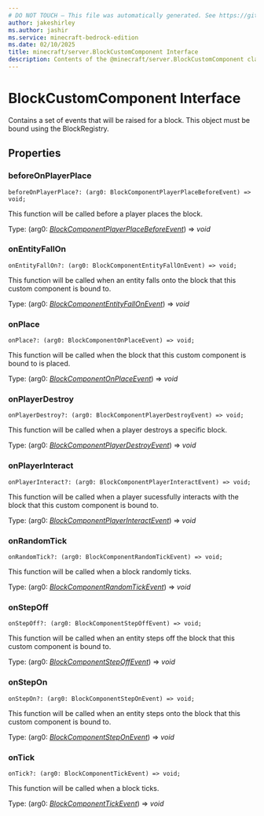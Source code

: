 ```yaml
---
# DO NOT TOUCH — This file was automatically generated. See https://github.com/mojang/minecraftapidocsgenerator to modify descriptions, examples, etc.
author: jakeshirley
ms.author: jashir
ms.service: minecraft-bedrock-edition
ms.date: 02/10/2025
title: minecraft/server.BlockCustomComponent Interface
description: Contents of the @minecraft/server.BlockCustomComponent class.
---
```

# BlockCustomComponent Interface

Contains a set of events that will be raised for a block. This object must be bound using the BlockRegistry.

## Properties

### **beforeOnPlayerPlace**
`beforeOnPlayerPlace?: (arg0: BlockComponentPlayerPlaceBeforeEvent) => void;`

This function will be called before a player places the block.

Type: (arg0: [*BlockComponentPlayerPlaceBeforeEvent*](BlockComponentPlayerPlaceBeforeEvent.md)) => *void*

### **onEntityFallOn**
`onEntityFallOn?: (arg0: BlockComponentEntityFallOnEvent) => void;`

This function will be called when an entity falls onto the block that this custom component is bound to.

Type: (arg0: [*BlockComponentEntityFallOnEvent*](BlockComponentEntityFallOnEvent.md)) => *void*

### **onPlace**
`onPlace?: (arg0: BlockComponentOnPlaceEvent) => void;`

This function will be called when the block that this custom component is bound to is placed.

Type: (arg0: [*BlockComponentOnPlaceEvent*](BlockComponentOnPlaceEvent.md)) => *void*

### **onPlayerDestroy**
`onPlayerDestroy?: (arg0: BlockComponentPlayerDestroyEvent) => void;`

This function will be called when a player destroys a specific block.

Type: (arg0: [*BlockComponentPlayerDestroyEvent*](BlockComponentPlayerDestroyEvent.md)) => *void*

### **onPlayerInteract**
`onPlayerInteract?: (arg0: BlockComponentPlayerInteractEvent) => void;`

This function will be called when a player sucessfully interacts with the block that this custom component is bound to.

Type: (arg0: [*BlockComponentPlayerInteractEvent*](BlockComponentPlayerInteractEvent.md)) => *void*

### **onRandomTick**
`onRandomTick?: (arg0: BlockComponentRandomTickEvent) => void;`

This function will be called when a block randomly ticks.

Type: (arg0: [*BlockComponentRandomTickEvent*](BlockComponentRandomTickEvent.md)) => *void*

### **onStepOff**
`onStepOff?: (arg0: BlockComponentStepOffEvent) => void;`

This function will be called when an entity steps off the block that this custom component is bound to.

Type: (arg0: [*BlockComponentStepOffEvent*](BlockComponentStepOffEvent.md)) => *void*

### **onStepOn**
`onStepOn?: (arg0: BlockComponentStepOnEvent) => void;`

This function will be called when an entity steps onto the block that this custom component is bound to.

Type: (arg0: [*BlockComponentStepOnEvent*](BlockComponentStepOnEvent.md)) => *void*

### **onTick**
`onTick?: (arg0: BlockComponentTickEvent) => void;`

This function will be called when a block ticks.

Type: (arg0: [*BlockComponentTickEvent*](BlockComponentTickEvent.md)) => *void*
